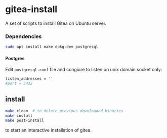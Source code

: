 # gitea-install
A set of scripts to install Gitea on Ubuntu server.


### Dependencies
```bash
sudo apt install make dpkg-dev postgresql
```

#### Postgres
Edit `postgresql.conf` file and congiure to listen on unix domain socket only:
```bash
listen_addresses = ''
#port = 5432
```

## install
```bash
make clean  # to delete previous downloaded binaries
make install
make post-install
```

to start an interactive installation of gitea.
